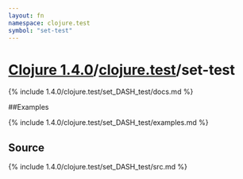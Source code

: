 ```yaml
---
layout: fn
namespace: clojure.test
symbol: "set-test"
---
```


# [Clojure 1.4.0](../../)/[clojure.test](../)/set-test

{% include 1.4.0/clojure.test/set_DASH_test/docs.md %}

##Examples

{% include 1.4.0/clojure.test/set_DASH_test/examples.md %}
## Source
{% include 1.4.0/clojure.test/set_DASH_test/src.md %}


